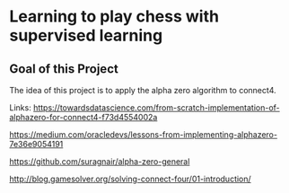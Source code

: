 # Learning to play chess with supervised learning


## Goal of this Project 
The idea of this project is to apply the alpha zero algorithm to connect4.

Links:
https://towardsdatascience.com/from-scratch-implementation-of-alphazero-for-connect4-f73d4554002a

https://medium.com/oracledevs/lessons-from-implementing-alphazero-7e36e9054191

https://github.com/suragnair/alpha-zero-general

http://blog.gamesolver.org/solving-connect-four/01-introduction/
